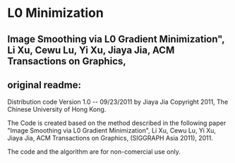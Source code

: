 # L0 Minimization

## Image Smoothing via L0 Gradient Minimization", Li Xu, Cewu Lu, Yi Xu, Jiaya Jia, ACM Transactions on Graphics, 

## original readme:

Distribution code Version 1.0 -- 09/23/2011 by Jiaya Jia Copyright 2011, The Chinese University of Hong Kong.

The Code is created based on the method described in the following paper 
"Image Smoothing via L0 Gradient Minimization", Li Xu, Cewu Lu, Yi Xu, Jiaya Jia, ACM Transactions on Graphics, 
(SIGGRAPH Asia 2011), 2011. 

The code and the algorithm are for non-comercial use only.
